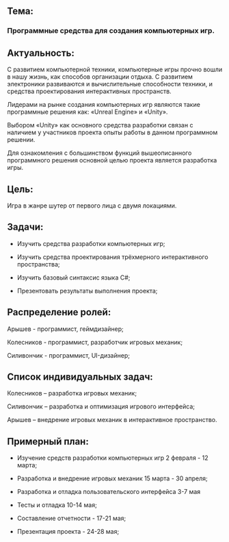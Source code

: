 ## Тема: 

### Программные средства для создания компьютерных игр. 

## Актуальность: 
С развитием компьютерной техники, компьютерные игры прочно вошли в нашу жизнь, как способов организации отдыха. С развитием электроники развиваются и вычислительные способности техники, и средства проектирования интерактивных пространств.  

Лидерами на рынке создания компьютерных игр являются такие программные решения как: «Unreal Engine» и «Unity». 

Выбором «Unity» как основного средства разработки связан с наличием у участников проекта опыты работы в данном программном решении. 

Для ознакомления с большинством функций вышеописанного программного решения основной целью проекта является разработка игры. 

## Цель:  

Игра в жанре шутер от первого лица с двумя локациями. 

## Задачи: 

* Изучить средства разработки компьютерных игр; 

* Изучить средства проектирования трёхмерного интерактивного пространства; 

* Изучить базовый синтаксис языка C#; 

* Презентовать результаты выполнения проекта; 

## Распределение ролей: 

Арышев - программист, геймдизайнер; 

Колесников - программист, разработчик игровых механик; 

Силивончик - программист, UI-дизайнер; 

## Список индивидуальных задач: 

Колесников – разработка игровых механик; 

Силивончик – разработка и оптимизация игрового интерфейса; 

Арышев – внедрение игровых механик в интерактивное пространство. 

## Примерный план: 

* Изучение средств разработки компьютерных игр 2 февраля - 12 марта; 

* Разработка и внедрение игровых механик 15 марта - 30 апреля; 

* Разработка и отладка пользовательского интерфейса 3-7 мая 

* Тесты и отладка 10-14 мая; 

* Составление отчетности - 17-21 мая; 

* Презентация проекта - 24-28 мая; 
